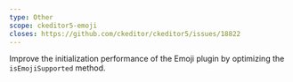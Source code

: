 ```yaml
---
type: Other
scope: ckeditor5-emoji
closes: https://github.com/ckeditor/ckeditor5/issues/18822
---
```


Improve the initialization performance of the Emoji plugin by optimizing the `isEmojiSupported` method.
